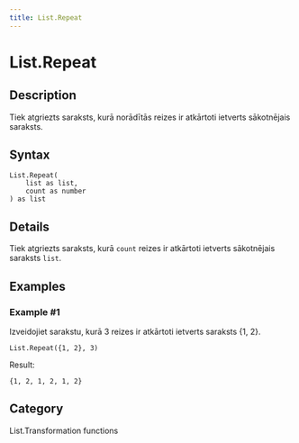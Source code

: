 ```yaml
---
title: List.Repeat
---
```


# List.Repeat


## Description

Tiek atgriezts saraksts, kurā norādītās reizes ir atkārtoti ietverts sākotnējais saraksts.


## Syntax

```powerquery
List.Repeat(
    list as list,
    count as number
) as list
```


## Details

Tiek atgriezts saraksts, kurā <code>count</code> reizes ir atkārtoti ietverts sākotnējais saraksts <code>list</code>.


## Examples

### Example #1 
Izveidojiet sarakstu, kurā 3 reizes ir atkārtoti ietverts saraksts \{1, 2}.
```powerquery
List.Repeat({1, 2}, 3)
```

Result: 
```powerquery
{1, 2, 1, 2, 1, 2}
```




## Category
List.Transformation functions

